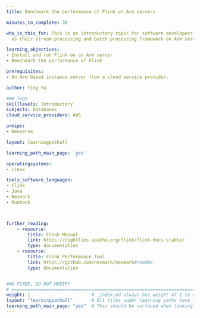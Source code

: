 ```yaml
---
title: Benchmark the performance of Flink on Arm servers

minutes_to_complete: 30

who_is_this_for: This is an introductory topic for software developers using Flink
  as their stream processing and batch processing framework on Arm servers.

learning_objectives:
- Install and run Flink on an Arm server
- Benchmark the performance of Flink

prerequisites:
- An Arm based instance server from a cloud service provider.

author: Ying Yu

### Tags
skilllevels: Introductory
subjects: Databases
cloud_service_providers: AWS

armips:
- Neoverse

layout: learningpathall

learning_path_main_page: 'yes'

operatingsystems:
- Linux

tools_software_languages:
- Flink
- Java
- Nexmark
- Runbook



further_reading:
    - resource:
        title: Flink Manual
        link: https://nightlies.apache.org/flink/flink-docs-stable/
        type: documentation
    - resource:
        title: Flink Performance Tool
        link: https://github.com/nexmark/nexmark#readme
        type: documentation


### FIXED, DO NOT MODIFY
# ================================================================================
weight: 1                       # _index.md always has weight of 1 to order correctly
layout: "learningpathall"       # All files under learning paths have this same wrapper
learning_path_main_page: "yes"  # This should be surfaced when looking for related content. Only set for _index.md of learning path content.
---
```

